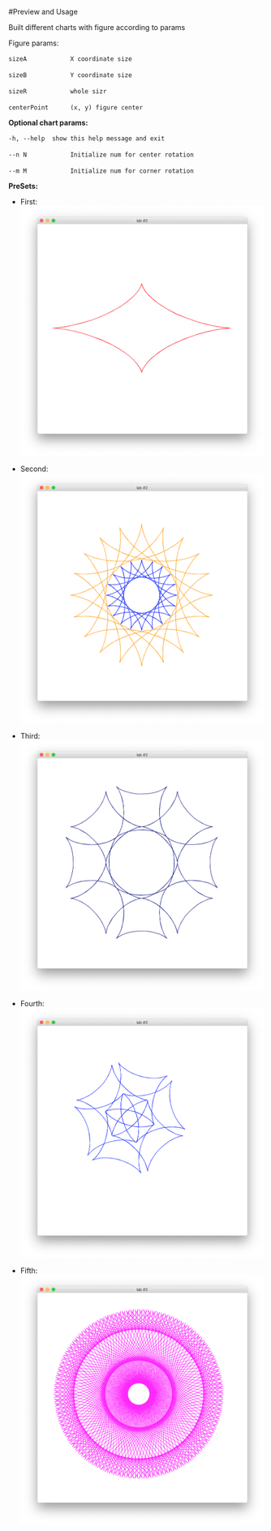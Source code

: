 #Preview and Usage

Built different charts with figure according to params

Figure params:
```
sizeA            X coordinate size

sizeB            Y coordinate size

sizeR            whole sizr

centerPoint      (x, y) figure center
```

**Optional chart params:**
```
-h, --help  show this help message and exit

--n N            Initialize num for center rotation

--m M            Initialize num for corner rotation
```
**PreSets:**

- First:
![First](help_images/1.png)

- Second:
![First](help_images/2.png)

- Third:
![First](help_images/3.png)

- Fourth:
![First](help_images/4.png)

- Fifth:
![First](help_images/5.png)
